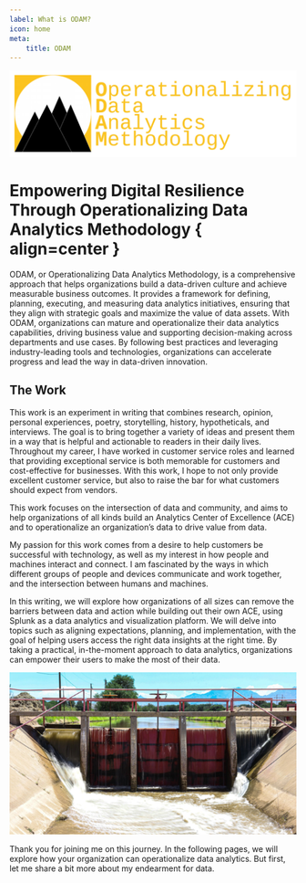 ```yaml
---
label: What is ODAM?
icon: home
meta:
    title: ODAM
---
```

![](/static/odam-hero.webp)

# Empowering Digital Resilience Through Operationalizing Data Analytics Methodology { align=center }

ODAM, or Operationalizing Data Analytics Methodology, is a comprehensive approach that helps organizations build a data-driven culture and achieve measurable business outcomes. It provides a framework for defining, planning, executing, and measuring data analytics initiatives, ensuring that they align with strategic goals and maximize the value of data assets. With ODAM, organizations can mature and operationalize their data analytics capabilities, driving business value and supporting decision-making across departments and use cases. By following best practices and leveraging industry-leading tools and technologies, organizations can accelerate progress and lead the way in data-driven innovation.

## The Work

This work is an experiment in writing that combines research, opinion, personal experiences, poetry, storytelling, history, hypotheticals, and interviews. The goal is to bring together a variety of ideas and present them in a way that is helpful and actionable to readers in their daily lives. Throughout my career, I have worked in customer service roles and learned that providing exceptional service is both memorable for customers and cost-effective for businesses. With this work, I hope to not only provide excellent customer service, but also to raise the bar for what customers should expect from vendors.

This work focuses on the intersection of data and community, and aims to help organizations of all kinds build an Analytics Center of Excellence (ACE) and to operationalize an organization’s data to drive value from data.

My passion for this work comes from a desire to help customers be successful with technology, as well as my interest in how people and machines interact and connect. I am fascinated by the ways in which different groups of people and devices communicate and work together, and the intersection between humans and machines.

In this writing, we will explore how organizations of all sizes can remove the barriers between data and action while building out their own ACE, using Splunk as a data analytics and visualization platform. We will delve into topics such as aligning expectations, planning, and implementation, with the goal of helping users access the right data insights at the right time. By taking a practical, in-the-moment approach to data analytics, organizations can empower their users to make the most of their data.

![There are a series of valves, gates, and other mechanisms to help get water from one place to another. I took this photo in Doña Ana, New Mexico, 2022.](/static/water-way.webp)

Thank you for joining me on this journey. In the following pages, we will explore how your organization can operationalize data analytics. But first, let me share a bit more about my endearment for data.